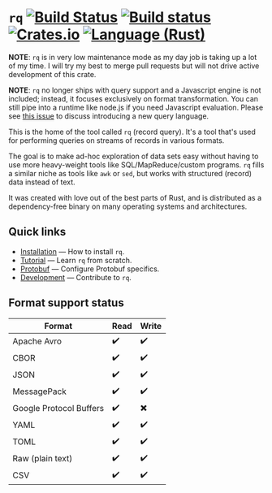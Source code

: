 # `rq` [![Build Status](https://travis-ci.org/dflemstr/rq.svg?branch=master)](https://travis-ci.org/dflemstr/rq) [![Build status](https://ci.appveyor.com/api/projects/status/aq916pu1odthadeh?svg=true)](https://ci.appveyor.com/project/dflemstr/rq) [![Crates.io](https://img.shields.io/crates/v/record-query.svg)](https://crates.io/crates/record-query) [![Language (Rust)](https://img.shields.io/badge/powered_by-Rust-blue.svg)](http://www.rust-lang.org/)
**NOTE**: `rq` is in very low maintenance mode as my day job is taking up
a lot of my time.  I will try my best to merge pull requests but will
not drive active development of this crate.

**NOTE**: `rq` no longer ships with query support and a Javascript
engine is not included; instead, it focuses exclusively on format
transformation.  You can still pipe into a runtime like node.js if
you need Javascript evaluation.  Please see [this issue](https://github.com/dflemstr/rq/issues/208)
to discuss introducing a new query language.

This is the home of the tool called `rq` (record query).  It's a tool
that's used for performing queries on streams of records in various
formats.

The goal is to make ad-hoc exploration of data sets easy without
having to use more heavy-weight tools like SQL/MapReduce/custom
programs.  `rq` fills a similar niche as tools like `awk` or `sed`,
but works with structured (record) data instead of text.

It was created with love out of the best parts of Rust, and is
distributed as a dependency-free binary on many operating systems and
architectures.

## Quick links

  - [Installation](doc/installation.md) — How to install `rq`.
  - [Tutorial](doc/tutorial.md) — Learn `rq` from scratch.
  - [Protobuf](doc/protobuf.md) — Configure Protobuf specifics.
  - [Development](CONTRIBUTING.md) — Contribute to `rq`.

## Format support status

| Format                  | Read | Write |
|-------------------------|------|-------|
| Apache Avro             | ✔️    | ✔️     |
| CBOR                    | ✔️    | ✔️     |
| JSON                    | ✔️    | ✔️     |
| MessagePack             | ✔️    | ✔️     |
| Google Protocol Buffers | ✔️    | ✖️     |
| YAML                    | ✔️    | ✔️     |
| TOML                    | ✔️    | ✔️     |
| Raw (plain text)        | ✔️    | ✔️     |
| CSV                     | ✔️    | ✔️     |
